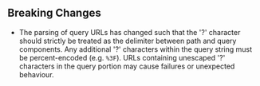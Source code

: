 ## Breaking Changes

* The parsing of query URLs has changed such that the '?' character should strictly be treated as the delimiter between path and query components. Any additional '?' characters within the query string must be percent-encoded (e.g. `%3F`). URLs containing unescaped '?' characters in the query portion may cause failures or unexpected behaviour.  
